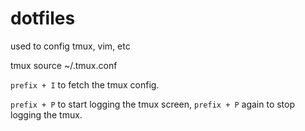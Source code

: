 # dotfiles
used to config tmux, vim, etc


tmux source ~/.tmux.conf

`prefix + I` to fetch the tmux config.

`prefix + P` to start logging the tmux screen, `prefix + P` again to stop logging the tmux.
